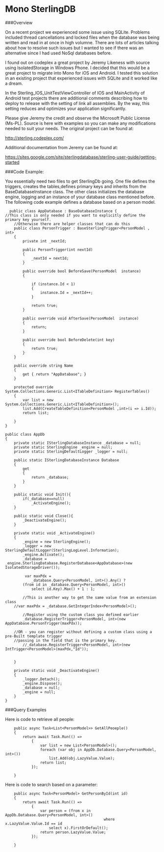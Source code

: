 Mono SterlingDB
===============

###Overview

On a recent project we experienced some issue using SQLite. Problems included thread cancellations and locked files when the database was being written and read in at once in high volumne. There are lots of articles talking about how to resolve such issues but I wanted to see if there was an alternative since I had used NoSql databases before.

I found out on codeplex a great project by Jeremy Likeness with source using IsolatedStorage in Windows Phone.  I decided that this would be a great project to migrate into Mono for iOS and Android. I tested this solution in an existing project that experienced issues with SQLite and it worked like a dream.

In the Sterling_IOS_UnitTestViewController of IOS and MainActivity of Android test projects there are additional comments describing how to deploy to release with the setting of link all assemblies.  By the way, this setting reduces and optimizes your application significantly.

Please give Jeremy the credit and observe the Microsoft Public License (Ms-PL). Source is here with examples so you can make any modifications needed to suit your needs. The original project can be found at:

http://sterling.codeplex.com/

Additional documentation from Jeremy can be found at:

https://sites.google.com/site/sterlingdatabase/sterling-user-guide/getting-started

###Code Example:

You essentially need two files to get SterlingDb going.  One file defines the triggers, creates the tables,defines primary keys and inherits from the BaseDatabaseInstance class. The other class initializes the database engine, logging and an instance of your database class mentioned before. The following code example defines a database based on a person model.

      public class AppDatabase : BaseDatabaseInstance {
	//This class is only needed if you want to explicitly define the primary key yourself. 
        //Otherwise there are helper classes that can do this
        public class PersonTrigger : BaseSterlingTrigger<PersonModel , int>
        {
            private int _nextId;

            public PersonTrigger(int nextId)
            {
                _nextId = nextId;
            }

            public override bool BeforeSave(PersonModel  instance)
            {

                if (instance.Id < 1)
                {
                    instance.Id = _nextId++;
                }

                return true;
            }

            public override void AfterSave(PersonModel  instance)
            {
                return;
            }

            public override bool BeforeDelete(int key)
            {
                return true;
            }
        }

        public override string Name
        {
            get { return "AppDatabase"; }
        }

        protected override System.Collections.Generic.List<ITableDefinition> RegisterTables()
        {
            var list = new System.Collections.Generic.List<ITableDefinition>();
            list.Add(CreateTableDefinition<PersonModel ,int>(i => i.Id));
            return list;
        
        }
    }
    
    public class AppDb
    {
        private static ISterlingDatabaseInstance _database = null;
        private static SterlingEngine _engine = null;
        private static SterlingDefaultLogger _logger = null;

        public static ISterlingDatabaseInstance Database
        {
            get
            {
                return _database;
            }
        }

        public static void Init(){
            if(_database==null)
                _ActivateEngine();
        }

        public static void Close(){
            _DeactivateEngine();
        }

        private static void _ActivateEngine()
        {
            _engine = new SterlingEngine();
            _logger = new SterlingDefaultLogger(SterlingLogLevel.Information);
            _engine.Activate();
            _database = _engine.SterlingDatabase.RegisterDatabase<AppDatabase>(new IsolatedStorageDriver());

             var maxPdx =
                _database.Query<PersonModel, int>().Any() ?
            (from id in _database.Query<PersonModel, int>()
                select id.Key).Max() + 1 : 1;

            //This is another way to get the same value from an extension class
	    //var maxPdx = _database.GetIntegerIndex<PersonModel>(); 

            //Register using the custom class you defined earlier
            _database.RegisterTrigger<PersonModel, int>(new AppDatabase.PersonTrigger(maxPdx));

	    //OR - you can register without defining a custom class using a pre-Built template trigger 
	    //passing in the field that is the primary key.
            //_database.RegisterTrigger<PersonModel, int>(new IntTrigger<PersonModel>(maxPdx,"Id"));


        }

        private static void _DeactivateEngine()
        {
            _logger.Detach();
            _engine.Dispose();
            _database = null;
            _engine = null;
        }
    }
    
###Query Examples

Here is code to retrieve all people:

        public async Task<List<PersonModel>> GetAllPeoeple()
        {
            return await Task.Run(() =>
                {
                    var list = new List<PersonModel>();
                    foreach (var obj in AppDb.Database.Query<PersonModel, int>())
                        list.Add(obj.LazyValue.Value);
                    return list;
                });

        }
        
Here is code to search based on a parameter:

        public async Task<PersonModel> GetPersonById(int id)
        {
            return await Task.Run(() =>
                {
                    var person = (from x in AppDb.Database.Query<PersonModel, int>()
                                                 where  x.LazyValue.Value.Id == id
                        select x).FirstOrDefault(); 
                    return person.LazyValue.Value;
                });
                                   
        }
